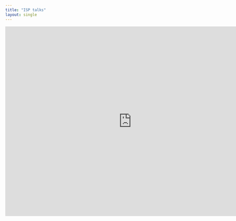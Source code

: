 ```yaml
---
title: "ISP talks"
layout: single
---
```


<iframe src="https://calendar.google.com/calendar/embed?src=5vt7gf562o7rbknv36s0tre5v8%40group.calendar.google.com&ctz=Europe%2FMadrid" style="border: 0" width="800" height="600" frameborder="0" scrolling="no"></iframe>
